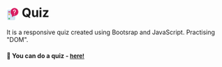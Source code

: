 # <span><img src="./pictures/quiz.png" alt=quiz style="height: 1em; vertical-align: middle;"></span> Quiz 

It is a responsive quiz created using Bootsrap and JavaScript. Practising "DOM".

<h4>🔹 You can do a quiz - <a href="https://simonakom.github.io/quiz/index.html" style="font-size:small;">here!</a><h4>




